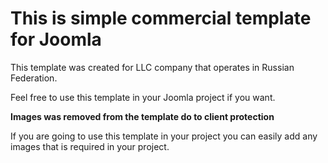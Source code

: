 # This is simple commercial template for Joomla

This template was created for LLC company that operates in Russian Federation.

Feel free to use this template in your Joomla project if you want.

**Images was removed from the template do to client protection**

If you are going to use this template in your project you can easily add any images that is required in your project. 
